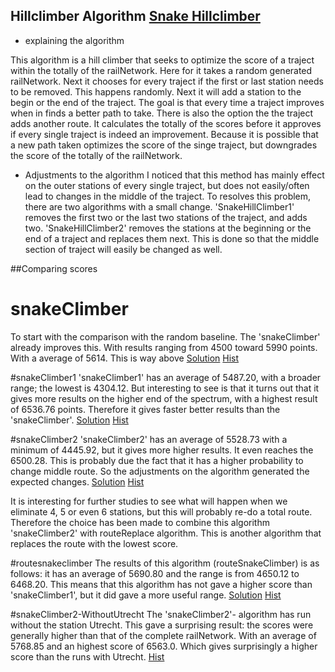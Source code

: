 ## Hillclimber Algorithm [Snake Hillclimber](#snake-hillclimber)
* explaining the algorithm

This algorithm is a hill climber that seeks to optimize the score of a traject within the totally of the railNetwork.
Here for it takes a random generated railNetwork. Next it chooses for every traject if the first or last station needs to be removed. This happens randomly. Next it will add a station to the begin or the end of the traject. The goal is that every time a traject improves when in finds a better path to take. There is also the option the the traject adds another route. It calculates the totally of the scores before it approves if every single traject is indeed an improvement. Because it is possible that a new path taken optimizes the score of the singe traject, but downgrades the score of the totally of the railNetwork.

* Adjustments to the algorithm
I noticed that this method has mainly effect on the outer stations of every single traject, but does not easily/often lead to changes in the middle of the traject. To resolves this problem, there are two algorithms with a small change. 'SnakeHillClimber1' removes the first two or the last two stations of the traject, and adds two.
'SnakeHillClimber2' removes the stations at the beginning or the end of a traject and replaces them next. This is done so that the middle section of traject will easily be changed as well.


##Comparing scores
# snakeClimber
To start with the comparison with the random baseline. The 'snakeClimber' already improves this. With results ranging from 4500 toward 5990 points. With a average of 5614. This is way above
[Solution](/docs/railNetwork-snakeClimber.png)
[Hist](//docs/hist-snakeClimber.png)

#snakeClimber1
'snakeClimber1' has an average of 5487.20, with a broader range; the lowest is 4304.12. But interesting to see is that it turns out that it gives more results on the higher end of the spectrum, with a highest result of 6536.76 points.
Therefore it gives faster better results than the 'snakeClimber'.
[Solution](/docs/railNetwork-snakeClimber1.png)
[Hist](/docs/hist-snakeClimber1.png)

#snakeClimber2
'snakeClimber2' has an average of 5528.73 with a minimum of 4445.92, but it gives more higher
results. It even reaches the 6500.28. This is probably due the fact that it has a higher probability
to change middle route. So the adjustments on the algorithm generated the expected changes.
[Solution](/docs/railNetwork-snakeClimber2.png)
[Hist](/docs/hist-SnakeClimber2.png)

It is interesting for further studies to see what will happen when we eliminate 4, 5 or even 6 stations,
but this will probably re-do a total route. Therefore the choice has been made to combine this algorithm 'snakeClimber2'
with routeReplace algorithm. This is another algorithm that replaces the route with the lowest score.

#routesnakeclimber
The results of this algorithm (routeSnakeClimber) is as follows: it has an average of 5690.80 and the range is from 4650.12 to 6468.20.
This means that this algorithm has not gave a higher score than 'snakeClimber1', but it did gave a more useful range.
[Solution](/docs/railNetwork-routeSnakeClimber.png)
[Hist](/docs/hist-routeSnakeClimber.png)

#snakeClimber2-WithoutUtrecht
The 'snakeClimber2'- algorithm has run without the station Utrecht. This gave a surprising result: the scores were generally higher than that of the complete railNetwork. With an average of 5768.85 and an highest score of 6563.0. Which gives surprisingly a higher score than the runs with Utrecht.
[Hist](/docs/hist-SnakeClimberUtrecht2.png)
